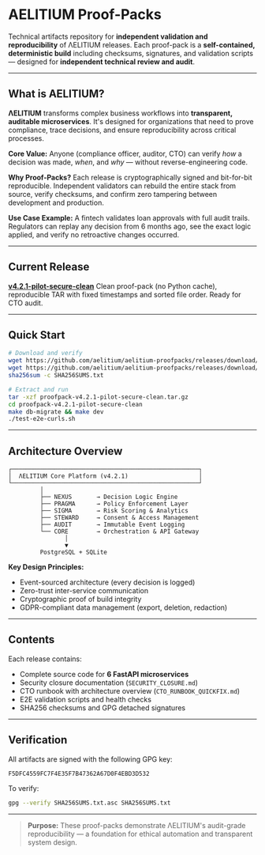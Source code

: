# AELITIUM Proof-Packs

Technical artifacts repository for **independent validation and reproducibility** of ΛELITIUM releases.
Each proof-pack is a **self-contained, deterministic build** including checksums, signatures, and validation scripts — designed for **independent technical review and audit**.

---

## What is AELITIUM?

**ΛELITIUM** transforms complex business workflows into **transparent, auditable microservices**.
It's designed for organizations that need to prove compliance, trace decisions, and ensure reproducibility across critical processes.

**Core Value:** Anyone (compliance officer, auditor, CTO) can verify *how* a decision was made, *when*, and *why* — without reverse-engineering code.

**Why Proof-Packs?**
Each release is cryptographically signed and bit-for-bit reproducible. Independent validators can rebuild the entire stack from source, verify checksums, and confirm zero tampering between development and production.

**Use Case Example:**
A fintech validates loan approvals with full audit trails. Regulators can replay any decision from 6 months ago, see the exact logic applied, and verify no retroactive changes occurred.

---

## Current Release

**[v4.2.1-pilot-secure-clean](https://github.com/aelitium/aelitium-proofpacks/releases/tag/v4.2.1-pilot-secure-clean)**
Clean proof-pack (no Python cache), reproducible TAR with fixed timestamps and sorted file order.
Ready for CTO audit.

---

## Quick Start

```bash
# Download and verify
wget https://github.com/aelitium/aelitium-proofpacks/releases/download/v4.2.1-pilot-secure-clean/proofpack-v4.2.1-pilot-secure-clean.tar.gz
wget https://github.com/aelitium/aelitium-proofpacks/releases/download/v4.2.1-pilot-secure-clean/SHA256SUMS.txt
sha256sum -c SHA256SUMS.txt

# Extract and run
tar -xzf proofpack-v4.2.1-pilot-secure-clean.tar.gz
cd proofpack-v4.2.1-pilot-secure-clean
make db-migrate && make dev
./test-e2e-curls.sh
```

---

## Architecture Overview

```
┌─────────────────────────────────────────────────────┐
│  ΛELITIUM Core Platform (v4.2.1)                    │
└─────────────────────────────────────────────────────┘
         │
         ├── NEXUS       → Decision Logic Engine
         ├── PRAGMA      → Policy Enforcement Layer
         ├── SIGMA       → Risk Scoring & Analytics
         ├── STEWARD     → Consent & Access Management
         ├── AUDIT       → Immutable Event Logging
         └── CORE        → Orchestration & API Gateway
                │
                ▼
         PostgreSQL + SQLite
```

**Key Design Principles:**
- Event-sourced architecture (every decision is logged)
- Zero-trust inter-service communication
- Cryptographic proof of build integrity
- GDPR-compliant data management (export, deletion, redaction)

---

## Contents

Each release contains:
- Complete source code for **6 FastAPI microservices**
- Security closure documentation (`SECURITY_CLOSURE.md`)
- CTO runbook with architecture overview (`CTO_RUNBOOK_QUICKFIX.md`)
- E2E validation scripts and health checks
- SHA256 checksums and GPG detached signatures

---

## Verification

All artifacts are signed with the following GPG key:
```
F5DFC4559FC7F4E35F7B47362A67D0F4EBD3D532
```

To verify:
```bash
gpg --verify SHA256SUMS.txt.asc SHA256SUMS.txt
```

---

> **Purpose:** These proof-packs demonstrate ΛELITIUM's audit-grade reproducibility — a foundation for ethical automation and transparent system design.
